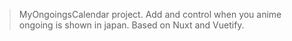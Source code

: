
> MyOngoingsCalendar project. Add and control when you anime ongoing is shown in japan. Based on Nuxt and Vuetify.


